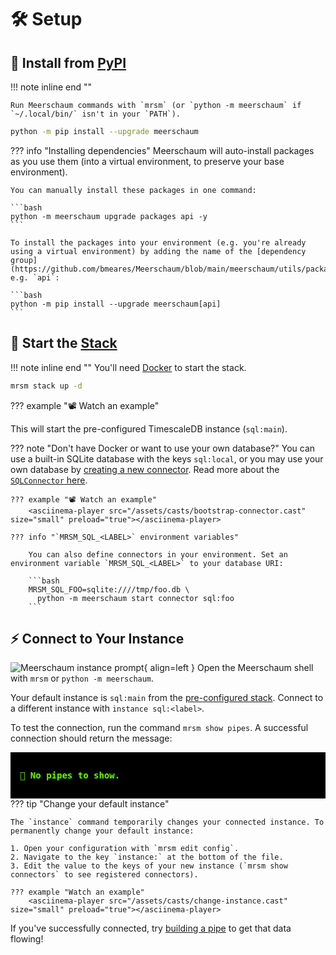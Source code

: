 <link rel="stylesheet" type="text/css" href="/assets/css/asciinema-player.css" />
<script src="/assets/js/asciinema-player.js"></script>

# 🛠️ Setup

## 🐍 Install from [PyPI](https://pypi.org/project/meerschaum/)

!!! note inline end ""

    Run Meerschaum commands with `mrsm` (or `python -m meerschaum` if `~/.local/bin/` isn't in your `PATH`).

```bash
python -m pip install --upgrade meerschaum
```


??? info "Installing dependencies"
    Meerschaum will auto-install packages as you use them (into a virtual environment, to preserve your base environment).

    You can manually install these packages in one command:

    ```bash
    python -m meerschaum upgrade packages api -y
    ```

    To install the packages into your environment (e.g. you're already using a virtual environment) by adding the name of the [dependency group](https://github.com/bmeares/Meerschaum/blob/main/meerschaum/utils/packages/_packages.py), e.g. `api`:

    ```bash
    python -m pip install --upgrade meerschaum[api]
    ```

## 🥞 Start the [Stack](/reference/stack/)

!!! note inline end ""
    You'll need [Docker](https://docs.docker.com/engine/install/) to start the stack.

```bash
mrsm stack up -d
```

??? example "📽️ Watch an example"
    <asciinema-player src="/assets/casts/stack.cast" size="small" preload="true" rows="10"></asciinema-player>

This will start the pre-configured TimescaleDB instance (`sql:main`).

??? note "Don't have Docker or want to use your own database?"
    You can use a built-in SQLite database with the keys `sql:local`, or you may use your own database by [creating a new connector](/reference/connectors/#creating-a-connector). Read more about the [`SQLConnector` here](/reference/connectors/sql-connectors/).

    ??? example "📽️ Watch an example"
        <asciinema-player src="/assets/casts/bootstrap-connector.cast" size="small" preload="true"></asciinema-player>

    ??? info "`MRSM_SQL_<LABEL>` environment variables"

        You can also define connectors in your environment. Set an environment variable `MRSM_SQL_<LABEL>` to your database URI:

        ```bash
        MRSM_SQL_FOO=sqlite:////tmp/foo.db \
          python -m meerschaum start connector sql:foo
        ```

## ⚡ Connect to Your Instance

![Meerschaum instance prompt](/assets/screenshots/prompt.png){ align=left } Open the Meerschaum shell with `mrsm` or `python -m meerschaum`.

Your default instance is `sql:main` from the [pre-configured stack](/reference/stack/). Connect to a different instance with `instance sql:<label>`.

To test the connection, run the command `mrsm show pipes`. A successful connection should return the message:
<div style="background-color: black; padding: 15px;">
<pre style="color: #66ff00"><b>🎉 No pipes to show.</b></pre>
</div>
??? tip "Change your default instance"

    The `instance` command temporarily changes your connected instance. To permanently change your default instance:

    1. Open your configuration with `mrsm edit config`.
    2. Navigate to the key `instance:` at the bottom of the file.
    3. Edit the value to the keys of your new instance (`mrsm show connectors` to see registered connectors).

    ??? example "Watch an example"
        <asciinema-player src="/assets/casts/change-instance.cast" size="small" preload="true"></asciinema-player>

If you've successfully connected, try [building a pipe](bootstrap/) to get that data flowing!
